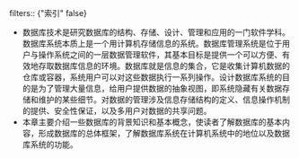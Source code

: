 filters:: {"索引" false}

- 数据库技术是研究数据库的结构、存储、设计、管理和应用的一门软件学科。数据库系统本质上是一个用计算机存储信息的系统。数据库管理系统是位于用户与操作系统之间的一层数据管理软件，其基本目标是提供一个可以方便、有效地存取数据库信息的环境。数据库就是信息的集合，它是收集计算机数据的仓库或容器，系统用户可以对这些数据执行一系列操作。设计数据库系统的目的是为了管理大量信息，给用户提供数据的抽象视图，即系统隐藏有关数据存储和维护的某些细节。对数据的管理涉及信息存储结构的定义、信息操作机制的提供、安全性保证，以及多用户对数据的共享问题。
- 本章主要介绍一些数据库的背景知识和基本概念，使读者了解数据库的基本内容，形成数据库的总体框架，了解数据库系统在计算机系统中的地位以及数据库系统的功能。